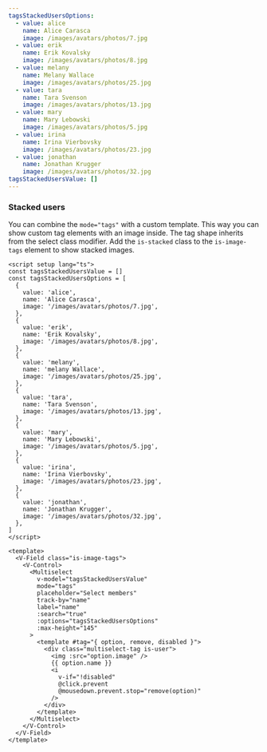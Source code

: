```yaml
---
tagsStackedUsersOptions:
  - value: alice
    name: Alice Carasca
    image: /images/avatars/photos/7.jpg
  - value: erik
    name: Erik Kovalsky
    image: /images/avatars/photos/8.jpg
  - value: melany
    name: Melany Wallace
    image: /images/avatars/photos/25.jpg
  - value: tara
    name: Tara Svenson
    image: /images/avatars/photos/13.jpg
  - value: mary
    name: Mary Lebowski
    image: /images/avatars/photos/5.jpg
  - value: irina
    name: Irina Vierbovsky
    image: /images/avatars/photos/23.jpg
  - value: jonathan
    name: Jonathan Krugger
    image: /images/avatars/photos/32.jpg
tagsStackedUsersValue: []
---
```


### Stacked users

You can combine the `mode="tags"` with a custom template. This way you can
show custom tag elements with an image inside. The tag shape inherits from
the select class modifier. Add the `is-stacked` class to the `is-image-tags`
element to show stacked images.

<!--code-->

```vue
<script setup lang="ts">
const tagsStackedUsersValue = []
const tagsStackedUsersOptions = [
  {
    value: 'alice',
    name: 'Alice Carasca',
    image: '/images/avatars/photos/7.jpg',
  },
  {
    value: 'erik',
    name: 'Erik Kovalsky',
    image: '/images/avatars/photos/8.jpg',
  },
  {
    value: 'melany',
    name: 'melany Wallace',
    image: '/images/avatars/photos/25.jpg',
  },
  {
    value: 'tara',
    name: 'Tara Svenson',
    image: '/images/avatars/photos/13.jpg',
  },
  {
    value: 'mary',
    name: 'Mary Lebowski',
    image: '/images/avatars/photos/5.jpg',
  },
  {
    value: 'irina',
    name: 'Irina Vierbovsky',
    image: '/images/avatars/photos/23.jpg',
  },
  {
    value: 'jonathan',
    name: 'Jonathan Krugger',
    image: '/images/avatars/photos/32.jpg',
  },
]
</script>

<template>
  <V-Field class="is-image-tags">
    <V-Control>
      <Multiselect
        v-model="tagsStackedUsersValue"
        mode="tags"
        placeholder="Select members"
        track-by="name"
        label="name"
        :search="true"
        :options="tagsStackedUsersOptions"
        :max-height="145"
      >
        <template #tag="{ option, remove, disabled }">
          <div class="multiselect-tag is-user">
            <img :src="option.image" />
            {{ option.name }}
            <i
              v-if="!disabled"
              @click.prevent
              @mousedown.prevent.stop="remove(option)"
            />
          </div>
        </template>
      </Multiselect>
    </V-Control>
  </V-Field>
</template>
```

<!--/code-->

<!--example-->

<div class="columns">
  <div class="column is-4">
    <V-Field class="is-image-tags is-stacked">
      <V-Control>
        <Multiselect
          v-model="frontmatter.tagsStackedUsersValue"
          mode="tags"
          placeholder="Select members"
          trackBy="name"
          label="name"
          :search="true"
          :options="frontmatter.tagsStackedUsersOptions"
          :max-height="145"
        >
          <template v-slot:tag="{ option, remove, disabled }">
            <div class="multiselect-tag is-user">
              <img :src="option.image" />
              <i
                v-if="!disabled"
                @click.prevent
                @mousedown.prevent.stop="remove(option)"
              />
            </div>
          </template>
        </Multiselect>
      </V-Control>
    </V-Field>
  </div>
  <div class="column is-4">
    <V-Field class="is-image-tags is-stacked is-curved-select">
      <V-Control>
        <Multiselect
          v-model="frontmatter.tagsStackedUsersValue"
          mode="tags"
          placeholder="Select members"
          trackBy="name"
          label="name"
          :search="true"
          :options="frontmatter.tagsStackedUsersOptions"
          :max-height="145"
        >
          <template v-slot:tag="{ option, remove, disabled }">
            <div class="multiselect-tag is-user">
              <img :src="option.image" />
              <i
                v-if="!disabled"
                @click.prevent
                @mousedown.prevent.stop="remove(option)"
              />
            </div>
          </template>
        </Multiselect>
      </V-Control>
    </V-Field>
  </div>
  <div class="column is-4">
    <V-Field class="is-image-tags is-stacked is-rounded-select">
      <V-Control>
        <Multiselect
          v-model="frontmatter.tagsStackedUsersValue"
          mode="tags"
          placeholder="Select members"
          trackBy="name"
          label="name"
          :search="true"
          :options="frontmatter.tagsStackedUsersOptions"
          :max-height="145"
        >
          <template v-slot:tag="{ option, remove, disabled }">
            <div class="multiselect-tag is-user">
              <img :src="option.image" />
              <i
                v-if="!disabled"
                @click.prevent
                @mousedown.prevent.stop="remove(option)"
              />
            </div>
          </template>
        </Multiselect>
      </V-Control>
    </V-Field>
  </div>
</div>

<!--/example-->
